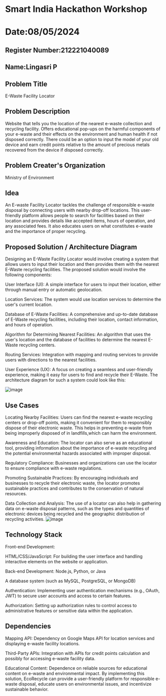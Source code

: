# Smart India Hackathon Workshop
# Date:08/05/2024
## Register Number:212221040089
## Name:Lingasri P
## Problem Title
E-Waste Facility Locator
## Problem Description
Website that tells you the location of the nearest e-waste collection and recycling facility. Offers educational pop-ups on the harmful components of your e-waste and their effects on the environment and human health if not disposed correctly. There could be an option to input the model of your old device and earn credit points relative to the amount of precious metals recovered from the device if disposed correctly.
## Problem Creater's Organization
Ministry of Environment

## Idea
An E-waste Facility Locator tackles the challenge of responsible e-waste disposal by connecting users with nearby drop-off locations. This user-friendly platform allows people to search for facilities based on their location and provides details like accepted items, hours of operation, and any associated fees. It also educates users on what constitutes e-waste and the importance of proper recycling. 

## Proposed Solution / Architecture Diagram
Designing an E-Waste Facility Locator would involve creating a system that allows users to input their location and then provides them with the nearest E-Waste recycling facilities. The proposed solution would involve the following components:

User Interface (UI): A simple interface for users to input their location, either through manual entry or automatic geolocation.

Location Services: The system would use location services to determine the user's current location.

Database of E-Waste Facilities: A comprehensive and up-to-date database of E-Waste recycling facilities, including their location, contact information, and hours of operation.

Algorithm for Determining Nearest Facilities: An algorithm that uses the user's location and the database of facilities to determine the nearest E-Waste recycling centers.

Routing Services: Integration with mapping and routing services to provide users with directions to the nearest facilities.

User Experience (UX): A focus on creating a seamless and user-friendly experience, making it easy for users to find and recycle their E-Waste.
The architecture diagram for such a system could look like this:

![image](https://github.com/Lingasri/SIHPS/assets/143391929/ee3aef11-e030-4b26-82fb-9ac99503c00f)

## Use Cases
Locating Nearby Facilities: Users can find the nearest e-waste recycling centers or drop-off points, making it convenient for them to responsibly dispose of their electronic waste. This helps in preventing e-waste from being improperly disposed of in landfills,which can harm the environment.

Awareness and Education: The locator can also serve as an educational tool, providing information about the importance of e-waste recycling and the potential environmental hazards associated with improper disposal. 

Regulatory Compliance: Businesses and organizations can use the locator to ensure compliance with e-waste regulations. 

Promoting Sustainable Practices: By encouraging individuals and businesses to recycle their electronic waste, the locator promotes sustainable practices and contributes to the conservation of natural resources. 

Data Collection and Analysis: The use of a locator can also help in gathering data on e-waste disposal patterns, such as the types and quantities of electronic devices being recycled and the geographic distribution of recycling activities.
![image](https://github.com/Lingasri/SIHPS/assets/143391929/f4f4dda8-f2ff-4bae-bbf9-8e878e056d59)




## Technology Stack
Front-end Development:

HTML/CSS/JavaScript: For building the user interface and handling interactive elements on the website or application.

Back-end Development:
Node.js, Python, or Java 

A database system (such as MySQL, PostgreSQL, or MongoDB)

Authentication: Implementing user authentication mechanisms (e.g., OAuth, JWT) to secure user accounts and access to certain features.

Authorization: Setting up authorization rules to control access to administrative features or sensitive data within the application.

## Dependencies
Mapping API: Dependency on Google Maps API for location services and displaying e-waste facility locations.

Third-Party APIs: Integration with APIs for credit points calculation and possibly for accessing e-waste facility data.

Educational Content: Dependence on reliable sources for educational content on e-waste and environmental impact. By implementing this solution, EcoRecycle can provide a user-friendly platform for responsible e-waste disposal, educate users on environmental issues, and incentivize sustainable behavior.
